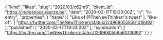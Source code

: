 {
  "kind": "likes",
  "slug": "2020/03/c62m9",
  "client_id": "https://indigenous.realize.be",
  "date": "2020-03-17T19:33:00Z",
  "h": "h-entry",
  "properties": {
    "name": [
      "Like of @TheNewThinkerr's tweet"
    ],
    "like-of": [
      "https://twitter.com/TheNewThinkerr/status/1239680559561019392"
    ],
    "published": [
      "2020-03-17T19:33:00Z"
    ],
    "syndication": [
      "https://twitter.com/TheNewThinkerr/status/1239680559561019392"
    ]
  }
}

